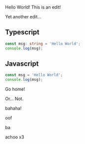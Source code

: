 Hello World!
This is an edit!

Yet another edit...

## Typescript
~~~ts
const msg: string = 'Hello World';
console.log(msg);
~~~


## Javascript
~~~js
const msg = 'Hello World';
console.log(msg);
~~~

Go home!

Or... Not.

bahaha!

oof

ba

achoo x3
